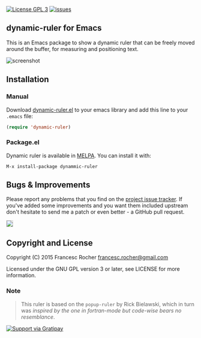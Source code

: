 [![License GPL 3](http://img.shields.io/badge/license-GPL3-red.svg)](http://www.gnu.org/licenses/gpl-3.0.txt)
[![issues](http://img.shields.io/github/issues/rocher/dynamic-ruler.svg)](https://github.com/rocher/dynamic-ruler/issues)

## dynamic-ruler for Emacs ##

This is an Emacs package to show a dynamic ruler that can be freely
moved around the buffer, for measuring and positioning text.

![screenshot](https://raw.githubusercontent.com/rocher/dynamic-ruler/master/dynamic-ruler.gif)

## Installation ##

### Manual ###

Download
[dynamic-ruler.el](https://raw.gitusercontent.com/rocher/dynamic-ruler/master/dynamic-ruler.el)
to your emacs library and add this line to your `.emacs` file:

```lisp
(require 'dynamic-ruler)
```

### Package.el ###

Dynamic ruler is available in [MELPA](http://melpa.org). You can
install it with:

`M-x install-package dynammic-ruler`


## Bugs & Improvements ##

Please report any problems that you find on the
[project issue tracker](https://github.com/rocher/dynamic-ruler/issues). If
you've added some improvements and you want them included upstream
don't hesitate to send me a patch or even better - a GitHub pull
request.

<img style="border:solid 1px #ccc" src="https://raw.githubusercontent.com/rocher/dynamic-ruler/master/dynamic-ruler-vertical.gif" />

## Copyright and License ##

Copyright (C) 2015 Francesc Rocher francesc.rocher@gmail.com

Licensed under the GNU GPL version 3 or later, see LICENSE for more
information.

### Note ###

> This ruler is based on the `popup-ruler` by Rick Bielawski, which in
> turn was *inspired by the one in fortran-mode but code-wise bears*
> *no resemblance*.


[![Support via Gratipay](https://cdn.rawgit.com/gratipay/gratipay-badge/2.3.0/dist/gratipay.png)](https://gratipay.com/rocher/)
